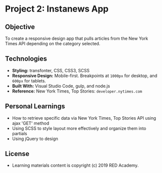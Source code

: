 # Project 2: Instanews App

## **Objective**

To create a responsive design app that pulls articles from the New York Times API depending on the category selected.

## **Technologies**

- **Styling:** transfonter, CSS, CSS3, SCSS
- **Responsive Design:** Mobile-first. Breakpoints at `1000px` for desktop, and `600px` for tablets.
- **Built With:** Visual Studio Code, gulp, and node.js
- **Reference:** New York Times, Top Stories: `developer.nytimes.com`

## **Personal Learnings**

- How to retrieve specific data via New York Times, Top Stories API using ajax 'GET' method
- Using SCSS to style layout more effectively and organize them into partials
- Using jQuery to design

## **License**

- Learning materials content is copyright (c) 2019 RED Academy.
